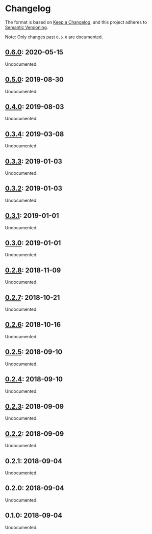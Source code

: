 # Changelog
The format is based on [Keep a Changelog](https://keepachangelog.com/en/1.0.0/), and this project adheres to [Semantic Versioning](https://semver.org/spec/v2.0.0.html).

Note: Only changes past `0.6.0` are documented.

## [0.6.0]: 2020-05-15
Undocumented.

## [0.5.0]: 2019-08-30
Undocumented.

## [0.4.0]: 2019-08-03
Undocumented.

## [0.3.4]: 2019-03-08
Undocumented.

## [0.3.3]: 2019-01-03
Undocumented.

## [0.3.2]: 2019-01-03
Undocumented.

## [0.3.1]: 2019-01-01
Undocumented.

## [0.3.0]: 2019-01-01
Undocumented.

## [0.2.8]: 2018-11-09
Undocumented.

## [0.2.7]: 2018-10-21
Undocumented.

## [0.2.6]: 2018-10-16
Undocumented.

## [0.2.5]: 2018-09-10
Undocumented.

## [0.2.4]: 2018-09-10
Undocumented.

## [0.2.3]: 2018-09-09
Undocumented.

## [0.2.2]: 2018-09-09
Undocumented.

## 0.2.1: 2018-09-04
Undocumented.

## 0.2.0: 2018-09-04
Undocumented.

## 0.1.0: 2018-09-04
Undocumented.

[Unreleased]: https://github.com/PsychoLlama/freighter/compare/v0.6.0...HEAD
[0.6.0]: https://github.com/PsychoLlama/freighter/compare/v0.5.0..v0.6.0
[0.5.0]: https://github.com/PsychoLlama/freighter/compare/v0.4.0..v0.5.0
[0.4.0]: https://github.com/PsychoLlama/freighter/compare/v0.3.4..v0.4.0
[0.3.4]: https://github.com/PsychoLlama/freighter/compare/v0.3.3..v0.3.4
[0.3.3]: https://github.com/PsychoLlama/freighter/compare/v0.3.2..v0.3.3
[0.3.2]: https://github.com/PsychoLlama/freighter/compare/v0.3.1..v0.3.2
[0.3.1]: https://github.com/PsychoLlama/freighter/compare/v0.3.0..v0.3.1
[0.3.0]: https://github.com/PsychoLlama/freighter/compare/v0.2.8..v0.3.0
[0.2.8]: https://github.com/PsychoLlama/freighter/compare/v0.2.7..v0.2.8
[0.2.7]: https://github.com/PsychoLlama/freighter/compare/v0.2.6..v0.2.7
[0.2.6]: https://github.com/PsychoLlama/freighter/compare/v0.2.5..v0.2.6
[0.2.5]: https://github.com/PsychoLlama/freighter/compare/v0.2.4..v0.2.5
[0.2.4]: https://github.com/PsychoLlama/freighter/compare/v0.2.3..v0.2.4
[0.2.3]: https://github.com/PsychoLlama/freighter/compare/v0.2.2..v0.2.3
[0.2.2]: https://github.com/PsychoLlama/freighter/releases/tag/v0.2.2
